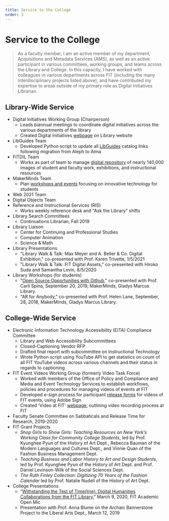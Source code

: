 ```yaml
---
title: Service to the College
order: 3
---
```


# Service to the College

> As a faculty member, I am an active member of my department, Acquisitions and Metadata Services (AMS), as well as an active participant in various committees, working groups, and teams across the Library and College. In this capacity, I have worked with colleagues in various departments across FIT (including the many interdisciplinary projects listed above), and have contributed my expertise to areas outside of my primary role as Digital Initiatives Librarian.

## Library-Wide Service

- Digital Initiatives Working Group (Chairperson)
  - Leads biannual meetings to coordinate digital initiatives across the various departments of the library
  - Created Digital Initiatives [webpage](http://www.fitnyc.edu/library/digital/index.php) on Library website
- LibGuides Team
  - Developed Python script to update all [LibGuides](https://fitnyc.libguides.com/?b=s) catalog links following migration from Aleph to Alma
- FITDIL Team
  - Works as part of team to manage [digital repository](https://fitdil.fitnyc.edu/) of nearly 140,000 images of student and faculty work, exhibitions, and instructional resources
- MakerMinds Team
  - Plan [workshops and events](http://www.fitnyc.edu/library/technology/events-workshops/) focusing on innovative technology for students
- Web 2021 Team
- Digital Objects Team
- Reference and Instructional Services (RIS)
  - Works weekly reference desk and "Ask the Library" shifts
- Library Search Committees
  - Continuations Librarian, Fall 2019
- Library Liaison
  - Center for Continuing and Professional Studies
  - Computer Animation
  - Science & Math
- Library Presentations
  - "Library Walk & Talk: Max Meyer and A. Beller & Co. Digital Exhibition," co-presented with Prof. Karen Trivette, 1/5/2021
  - "Library Walk & Talk: FIT Digital Assets," co-presented with Hiroko Suda and Samantha Levin, 8/5/2020
- Library Workshops (for students)
  - "[Open Source Opportunities with Github](https://docs.google.com/presentation/d/1mHVgFqYkOKr8gVeZIfG0r5UlqhbnPeMW0D50UdYANxw/edit?usp=sharing)," co-presented with Prof. Carli Spina, September 20, 2019, MakerMinds, Gladys Marcus Library.
  - "AR for Anybody," co-presented with Prof. Helen Lane, September, 28, 2018, MakerMinds, Gladys Marcus Library.

## College-Wide Service

- Electronic Information Technology Accessibility (EITA) Compliance Committee
  - Library and Web Accessibility Subcommittees
  - Closed-Captioning Vendor RFP
  - Drafted final report with subcommittee on Instructional Technology
  - Wrote Python script using YouTube API to get statistics on count of all FIT YouTube videos across various channels and their status in regards to captioning
- FIT Event Videos Working Group (formerly Video Task Force)
  - Worked with members of the Office of Policy and Compliance and Media and Event Technology Services to establish workflows, policies and procedures for managing videos of events at FIT
  - Developed e-sign process for participant [release forms](https://fitnyc.na1.echosign.com/public/esignWidget?wid=CBFCIBAA3AAABLblqZhD2v-reoQp6PidM9wmOqdpf90Q7mNCA-4aW0DA4ShyCderoIMG-cD27v42VbtNQn-U*) for videos of FIT events, using Adobe Sign
  - Created 'Video at FIT' [webpage](http://www.fitnyc.edu/library/digital/video.php), outlining video recording process at FIT
- Faculty Senate Committee on Sabbaticals and Release Time for Research, 2019-2020
- FIT Grant Projects
  - *Shop Girls to Show Girls: Teaching Resources on New York’s Working Class for Community College Students*, led by Prof. Kyunghee Pyun of the History of Art Dept., Rebecca Bauman of the Modern Languages and Cultures Dept., and Vinnie Quan of the Fashion Business Management Dept.
  - *Teaching Business and Labor History to Art and Design Students*, led by Prof. Kyunghee Pyun of the History of Art Dept. and Prof. Daniel Levinson-Wilk of the Social Sciences Dept.
  - *The Ruth Finley Collection: Digitizing 70 Years of the Fashion Calendar* led by Prof. Natalie Nudell of the History of Art Dept.
- College Presentations
  - “[Withstanding the Test of Time(line): Digital Humanities Collaborations from the FIT Library]((https://docs.google.com/presentation/d/1_Il4EmPet1AKJHL6_5FTIDTIVfWZn44hmfG-lVz_jgc/edit?usp=sharing)),” March 9, 2020, FIT Academic Open Mic
  - Presentation with Prof. Anna Blume on the Archaic Bannerstone Project to the Liberal Arts Dept., March 12, 2019
